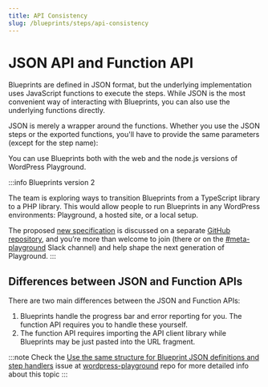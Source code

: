 ```yaml
---
title: API Consistency
slug: /blueprints/steps/api-consistency
---
```


# JSON API and Function API

Blueprints are defined in JSON format, but the underlying implementation uses JavaScript functions to execute the steps. While JSON is the most convenient way of interacting with Blueprints, you can also use the underlying functions directly.

JSON is merely a wrapper around the functions. Whether you use the JSON steps or the exported functions, you'll have to provide the same parameters (except for the step name):

You can use Blueprints both with the web and the node.js versions of WordPress Playground.

:::info Blueprints version 2

The team is exploring ways to transition Blueprints from a TypeScript library to a PHP library. This would allow people to run Blueprints in any WordPress environments: Playground, a hosted site, or a local setup.

The proposed [new specification](https://github.com/WordPress/blueprints-library/issues/6) is discussed on a separate [GitHub repository](https://github.com/WordPress/blueprints-library/), and you’re more than welcome to join (there or on the [#meta-playground](https://wordpress.slack.com/archives/C04EWKGDJ0K) Slack channel) and help shape the next generation of Playground.
:::

## Differences between JSON and Function APIs

There are two main differences between the JSON and Function APIs:

1. Blueprints handle the progress bar and error reporting for you. The function API requires you to handle these yourself.
2. The function API requires importing the API client library while Blueprints may be just pasted into the URL fragment.

:::note
Check the [Use the same structure for Blueprint JSON definitions and step handlers](https://github.com/WordPress/wordpress-playground/pull/215) issue at [wordpress-playground](https://github.com/WordPress/wordpress-playground) repo for more detailed info about this topic
:::
